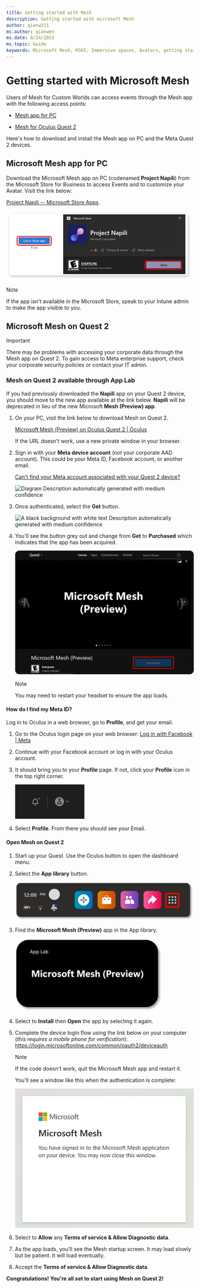 ```yaml
---
title: Getting started with Mesh
description: Getting started with microsoft Mesh
author: qianw211    
ms.author: qianwen
ms.date: 8/24/2023
ms.topic: Guide
keywords: Microsoft Mesh, M365, Immersive spaces, Avatars, getting started, documentation, features
---
```


# Getting started with Microsoft Mesh

Users of Mesh for Custom Worlds can access events through the Mesh app
with the following access points:

- [Mesh app for PC](#microsoft-mesh-app-for-pc)

- [Mesh for Oculus Quest 2](#microsoft-mesh-on-quest-2)

Here's how to download and install the Mesh app on PC and the Meta Quest 2 devices.

## Microsoft Mesh app for PC

Download the Microsoft Mesh app on PC (codenamed **Project Napili**)
from the Microsoft Store for Business to access Events and to customize
your Avatar. Visit the link below:

[Project Napili -- Microsoft Store
Apps](https://apps.microsoft.com/store/detail/project-napili/9P0B5VMS9RTQ?hl=en-us&gl=us).

![A screenshot of Project Napili in the Microsoft Store ready for download](media/windows-store-project-napili.png)

>[!Note]
>If the app isn't available in the Microsoft Store, speak to
your Intune admin to make the app visible to you.

## Microsoft Mesh on Quest 2

>[!Important]
>There may be problems with accessing your corporate data through the
Mesh app on Quest 2. To gain access to Meta enterprise support, check
your corporate security policies or contact your IT admin.

### Mesh on Quest 2 available through App Lab

If you had previously downloaded the **Napili** app on your Quest 2
device, you should move to the new app available at the link below.
**Napili** will be deprecated in lieu of the new Microsoft **Mesh
(Preview) app**.

1. On your PC, visit the link below to download Mesh on Quest 2.

    [Microsoft Mesh (Preview) on Oculus Quest 2 \| Oculus](https://www.oculus.com/experiences/quest/8919580184782498/)

    If the URL doesn't work, use a new private window in your browser.

2. Sign in with your **Meta device account** (*not* your corporate AAD
    account). This could be your Meta ID, Facebook account, or another
    email.

    [Can't find your Meta account associated with your Quest 2
    device?](\l)

    ![Diagram Description automatically generated with medium
    confidence](media/image011.png)

3. Once authenticated, select the **Get** button.

    ![A black background with white text Description automatically
    generated with medium confidence](media/image013.png)

4. You'll see the button grey out and change from **Get** to
    **Purchased** which indicates that the app has been acquired.

    ![](media/image015.png)

    >[!Note] 
    >You may need to restart your headset to ensure the app
    loads.

#### How do I find my Meta ID?

Log in to Oculus in a web browser, go to **Profile**, and get your
email.

1. Go to the Oculus login page on your web browser: [Log in with
    Facebook \| Meta](https://auth.oculus.com/login/)

2. Continue with your Facebook account or log in with your Oculus
    account.

3. It should bring you to your **Profile** page. If not, click your
    **Profile** icon in the top right corner.

   ![A screenshot of profile icon](media/image017.png)

4. Select **Profile**. From there you should see your Email.

#### Open Mesh on Quest 2

1. Start up your Quest. Use the Oculus button to open the dashboard menu.

2. Select the **App library** button.

    ![the App library button on your Quest menu](media/image020.png)

3. Find the **Microsoft Mesh (Preview)** app in the App library.

    ![A screenshot of Microsoft Mesh (Preview) in the App library](media/image022.png)

4. Select to **Install** then **Open** the app by selecting it
    again.

5. Complete the device login flow using the link below on your computer (*this requires a mobile phone for verification*): https://login.microsoftonline.com/common/oauth2/deviceauth

    >[!Note] 
    >If the code doesn't work, quit the Microsoft Mesh app and restart it.

    You'll see a window like this when the authentication is complete:

    ![A screenshot of a video game Description automatically generated](media/image024.png)

6. Select to **Allow** any **Terms of service & Allow Diagnostic data**.

7. As the app loads, you\'ll see the Mesh startup screen. It may load slowly but be patient. It will load eventually.

8. Accept the **Terms of service & Allow Diagnostic data**.

**Congratulations! You\'re all set to start using Mesh on Quest 2!**


